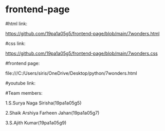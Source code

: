 # frontend-page

#html link:

https://github.com/19pa1a05g5/frontend-page/blob/main/7wonders.html

#css link:

https://github.com/19pa1a05g5/frontend-page/blob/main/7wonders.css

#frontend page:

file:///C:/Users/siris/OneDrive/Desktop/python/7wonders.html


#youtube link:



#Team members:

1.S.Surya Naga Sirisha(19pa1a05g5)

2.Shaik Arshiya Farheen Jahan(19pa1a05g7)

3.S.Ajith Kumar(19pa1a05g9)






